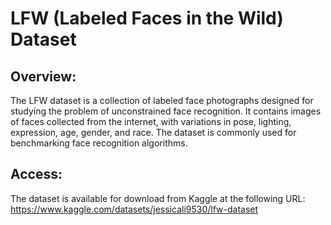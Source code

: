 # LFW (Labeled Faces in the Wild) Dataset
## Overview: 
The LFW dataset is a collection of labeled face photographs designed for studying the problem of unconstrained face recognition. It contains images of faces collected from the internet, with variations in pose, lighting, expression, age, gender, and race. The dataset is commonly used for benchmarking face recognition algorithms.

## Access:
The dataset is available for download from Kaggle at the following URL:
https://www.kaggle.com/datasets/jessicali9530/lfw-dataset
